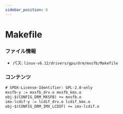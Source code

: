 ```yaml
---
sidebar_position: 6
---
```

# Makefile

### ファイル情報

- パス: `linux-v6.12/drivers/gpu/drm/mxsfb/Makefile`

### コンテンツ

```txt
# SPDX-License-Identifier: GPL-2.0-only
mxsfb-y := mxsfb_drv.o mxsfb_kms.o
obj-$(CONFIG_DRM_MXSFB)	+= mxsfb.o
imx-lcdif-y := lcdif_drv.o lcdif_kms.o
obj-$(CONFIG_DRM_IMX_LCDIF) += imx-lcdif.o

```
